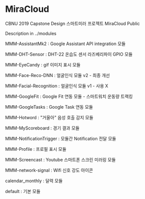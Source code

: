 # MiraCloud
CBNU 2019 Capstone Design 스마트미러 프로젝트 MiraCloud Public

Description in ../modules 

MMM-AssistantMk2 : Google Assistant API integration 모듈

MMM-DHT-Sensor : DHT-22 온습도 센서 라즈베리파이 GPIO 모듈

MMM-EyeCandy : gif 이미지 표시 모듈

MMM-Face-Reco-DNN : 얼굴인식 모듈 v2 - 최종 개선

MMM-Facial-Recognition : 얼굴인식 모듈 v1 - 사용 X

MMM-GoogleFit : Google Fit 연동 모듈 - 스마트워치 운동량 트랙킹

MMM-GoogleTasks : Google Task 연동 모듈

MMM-Hotword : "거울아" 음성 호출 감지 모듈

MMM-MyScoreboard : 경기 결과 모듈

MMM-NotificationTrigger : 모듈간 Notification 전달 모듈

MMM-Profile : 프로필 표시 모듈

MMM-Screencast : Youtube 스마트폰 스크린 미러링 모듈

MMM-network-signal : Wifi 신호 강도 아이콘

calendar_monthly : 달력 모듈

default : 기본 모듈
